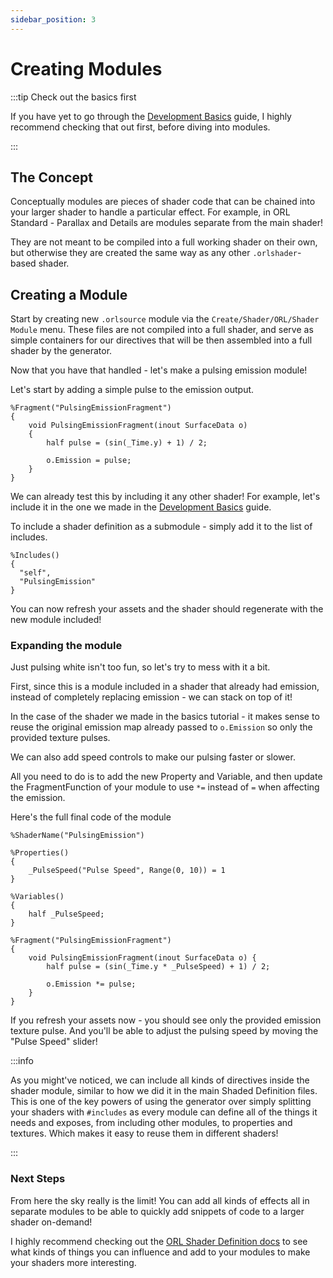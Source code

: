 ```yaml
---
sidebar_position: 3
---
```


# Creating Modules

:::tip Check out the basics first

If you have yet to go through the [Development Basics](/docs/development/development-basics) guide, I highly recommend checking that out first, before diving into modules.

:::

## The Concept

Conceptually modules are pieces of shader code that can be chained into your larger shader to handle a particular effect. For example, in ORL Standard - Parallax and Details are modules separate from the main shader!

They are not meant to be compiled into a full working shader on their own, but otherwise they are created the same way as any other `.orlshader`-based shader.

## Creating a Module

Start by creating new `.orlsource` module via the `Create/Shader/ORL/Shader Module` menu. These files are not compiled into a full shader, and serve as simple containers for our directives that will be then assembled into a full shader by the generator.


Now that you have that handled - let's make a pulsing emission module!

Let's start by adding a simple pulse to the emission output.

```hlsl
%Fragment("PulsingEmissionFragment")
{
    void PulsingEmissionFragment(inout SurfaceData o)
    {
        half pulse = (sin(_Time.y) + 1) / 2;

        o.Emission = pulse;
    }
}
```

We can already test this by including it any other shader! For example, let's include it in the one we made in the [Development Basics](/docs/development/development-basics) guide.

To include a shader definition as a submodule - simply add it to the list of includes.

```hlsl
%Includes()
{
  "self",
  "PulsingEmission"
}
```

You can now refresh your assets and the shader should regenerate with the new module included!

### Expanding the module

Just pulsing white isn't too fun, so let's try to mess with it a bit.

First, since this is a module included in a shader that already had emission, instead of completely replacing emission - we can stack on top of it!

In the case of the shader we made in the basics tutorial - it makes sense to reuse the original emission map already passed to `o.Emission` so only the provided texture pulses.

We can also add speed controls to make our pulsing faster or slower.

All you need to do is to add the new Property and Variable, and then update the FragmentFunction of your module to use `*=` instead of `=` when affecting the emission.

Here's the full final code of the module

```hlsl
%ShaderName("PulsingEmission")

%Properties()
{
    _PulseSpeed("Pulse Speed", Range(0, 10)) = 1
}

%Variables()
{
    half _PulseSpeed;
}

%Fragment("PulsingEmissionFragment")
{
    void PulsingEmissionFragment(inout SurfaceData o) {
        half pulse = (sin(_Time.y * _PulseSpeed) + 1) / 2;

        o.Emission *= pulse;
    }
}
```

If you refresh your assets now - you should see only the provided emission texture pulse. And you'll be able to adjust the pulsing speed by moving the "Pulse Speed" slider!

:::info

As you might've noticed, we can include all kinds of directives inside the shader module, similar to how we did it in the main Shaded Definition files. This is one of the key powers of using the generator over simply splitting your shaders with `#includes` as every module can define all of the things it needs and exposes, from including other modules, to properties and textures. Which makes it easy to reuse them in different shaders!

:::

### Next Steps

From here the sky really is the limit! You can add all kinds of effects all in separate modules to be able to quickly add snippets of code to a larger shader on-demand!

I highly recommend checking out the [ORL Shader Definition docs](/docs/development/orl-shader-definition) to see what kinds of things you can influence and add to your modules to make your shaders more interesting.
